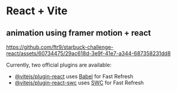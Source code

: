 # React + Vite

## animation using framer motion + react

https://github.com/ftr9/starbuck-challenge-react/assets/60734475/29ac618d-3e9f-41e7-a344-687358231dd8

Currently, two official plugins are available:

- [@vitejs/plugin-react](https://github.com/vitejs/vite-plugin-react/blob/main/packages/plugin-react/README.md) uses [Babel](https://babeljs.io/) for Fast Refresh
- [@vitejs/plugin-react-swc](https://github.com/vitejs/vite-plugin-react-swc) uses [SWC](https://swc.rs/) for Fast Refresh
